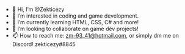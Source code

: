 - 👋 Hi, I’m @Zekticezy
- 👀 I’m interested in coding and game development.
- 🌱 I’m currently learning HTML, CSS, C# and more!
- 💞️ I’m looking to collaborate on game dev projects!
- 📫 How to reach me: zm-93_41@hotmail.com, or simply dm me on Discord! zekticezy#8845


